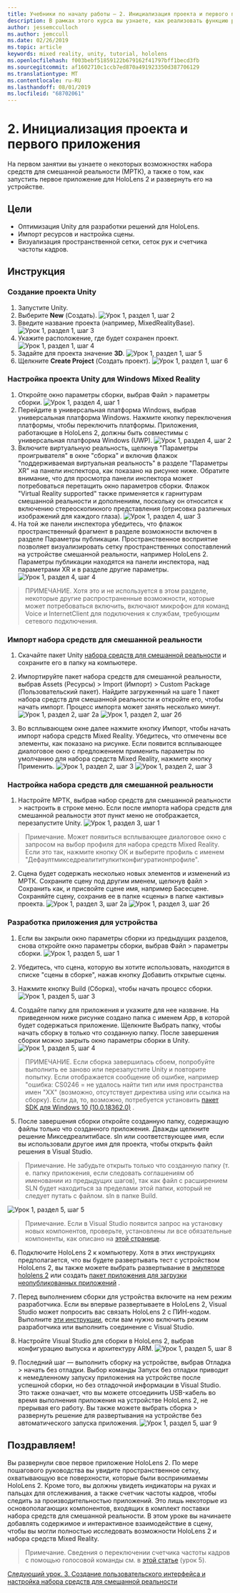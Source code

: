 ```yaml
---
title: Учебники по началу работы — 2. Инициализация проекта и первого приложения
description: В рамках этого курса вы узнаете, как реализовать функцию распознавания лиц Azure в приложении смешанной реальности.
author: jessemcculloch
ms.author: jemccull
ms.date: 02/26/2019
ms.topic: article
keywords: mixed reality, unity, tutorial, hololens
ms.openlocfilehash: f003bebf51859122b679162f41797bff1becd3fb
ms.sourcegitcommit: af1602710c1ccb7ed870a491923350d387706129
ms.translationtype: MT
ms.contentlocale: ru-RU
ms.lasthandoff: 08/01/2019
ms.locfileid: "68702061"
---
```

# <a name="2-initializing-your-project-and-first-application"></a>2. Инициализация проекта и первого приложения

На первом занятии вы узнаете о некоторых возможностях набора средств для смешанной реальности (МРТК), а также о том, как запустить первое приложение для HoloLens 2 и развернуть его на устройстве.

## <a name="objectives"></a>Цели

* Оптимизация Unity для разработки решений для HoloLens.
* Импорт ресурсов и настройка сцены.
* Визуализация пространственной сетки, сеток рук и счетчика частоты кадров.

## <a name="instructions"></a>Инструкция

### <a name="create-new-unity-project"></a>Создание проекта Unity

1. Запустите Unity.
2. Выберите **New** (Создать).
![Урок 1, раздел 1, шаг 2](images/Lesson1Chapter1Step2.JPG)
3. Введите название проекта (например, MixedRealityBase).
![Урок 1, раздел 1, шаг 3](images/Lesson1Chapter1Step3.JPG)
4. Укажите расположение, где будет сохранен проект.
![Урок 1, раздел 1, шаг 4](images/Lesson1Chapter1Step4.JPG)
5. Задайте для проекта значение **3D**.
![Урок 1, раздел 1, шаг 5](images/Lesson1Chapter1Step5.JPG)
6. Щелкните **Create Project** (Создать проект).
![Урок 1, раздел 1, шаг 6](images/Lesson1Chapter1Step6.JPG)

### <a name="configure-the-unity-project-for-windows-mixed-reality"></a>Настройка проекта Unity для Windows Mixed Reality

1. Откройте окно параметры сборки, выбрав Файл > параметры сборки.
![Урок 1, раздел 4, шаг 1](images/Lesson1Chapter4Step1.JPG)
2. Перейдите в универсальная платформа Windows, выбрав универсальная платформа Windows. Нажмите кнопку переключения платформы, чтобы переключить платформы. Приложения, работающие в HoloLens 2, должны быть совместимы с универсальная платформа Windows (UWP).
![Урок 1, раздел 4, шаг 2](images/Lesson1Chapter4Step2.JPG)
3. Включите виртуальную реальность, щелкнув "Параметры проигрывателя" в окне "сборка" и включив флажок "поддерживаемая виртуальная реальность" в разделе "Параметры XR" на панели инспектора, как показано на рисунке ниже. Обратите внимание, что для просмотра панели инспектора может потребоваться перетащить окно параметров сборки. Флажок "Virtual Reality supported" также применяется к гарнитурам смешанной реальности и дополнениям, поскольку он относится к включению стереоскопикного представления (отрисовка различных изображений для каждого глаза). ![Урок 1, раздел 4, шаг 3](images/Lesson1Chapter4Step3.JPG)
4. На той же панели инспектора убедитесь, что флажок пространственный фрагмент в разделе возможности включен в разделе Параметры публикации. Пространственное восприятие позволяет визуализировать сетку пространственных сопоставлений на устройстве смешанной реальности, например HoloLens 2. Параметры публикации находятся на панели инспектора, над параметрами XR и в разделе другие параметры.
![Урок 1, раздел 4, шаг 4](images/Lesson1Chapter4Step4.JPG)

> ПРИМЕЧАНИЕ. Хотя это и не используется в этом разделе, некоторые другие распространенные возможности, которые может потребоваться включить, включают микрофон для команд Voice и InternetClient для подключения к службам, требующим сетевого подключения.

### <a name="import-the-mixed-reality-toolkit"></a>Импорт набора средств для смешанной реальности

1. Скачайте пакет Unity [набора средств для смешанной реальности](https://github.com/Microsoft/MixedRealityToolkit-Unity/releases/download/v2.0.0-RC1/Microsoft.MixedReality.Toolkit.Unity.Foundation-v2.0.0-RC1.unitypackage) и сохраните его в папку на компьютере.

2. Импортируйте пакет набора средств для смешанной реальности, выбрав Assets (Ресурсы) > Import (Импорт) > Custom Package (Пользовательский пакет). Найдите загруженный на шаге 1 пакет набора средств для смешанной реальности и откройте его, чтобы начать импорт. Процесс импорта может занять несколько минут.
    ![Урок 1, раздел 2, шаг 2a](images/Lesson1Chapter2Step2a.JPG) ![Урок 1, раздел 2, шаг 2б](images/Lesson1Chapter2Step2b.JPG)

3. Во всплывающем окне далее нажмите кнопку Импорт, чтобы начать импорт набора средств Mixed Reality. Убедитесь, что отмечены все элементы, как показано на рисунке. Если появится всплывающее диалоговое окно с предложением применить параметры по умолчанию для набора средств Mixed Reality, нажмите кнопку Применить.
    ![Урок 1, раздел 2, шаг 3](images/Lesson1Chapter2Step3.JPG) ![Урок 1, раздел 2, шаг 3](images/Lesson1Chapter2Step3b.JPG)

### <a name="configure-the-mixed-reality-toolkit"></a>Настройка набора средств для смешанной реальности

1. Настройте МРТК, выбрав набор средств для смешанной реальности > настроить в строке меню. Если после импорта набора средств для смешанной реальности этот пункт меню не отображается, перезапустите Unity.
  ![Урок 1, раздел 3, шаг 1](images/Lesson1Chapter3Step1.JPG)

  > Примечание. Может появиться всплывающее диалоговое окно с запросом на выбор профиля для набора средств Mixed Reality. Если это так, нажмите кнопку ОК и выберите профиль с именем "Дефаултмикседреалититулкитконфигуратионпрофиле".

2. Сцена будет содержать несколько новых элементов и изменений из МРТК. Сохраните сцену под другим именем, щелкнув файл > Сохранить как, и присвойте сцене имя, например Басесцене. Сохраняйте сцену, сохранив ее в папке «сцены» в папке «активы» проекта.
  ![Урок 1, раздел 3, шаг 2a](images/Lesson1Chapter3Step2a.JPG)
  ![Урок 1, раздел 3, шаг 2б](images/Lesson1Chapter3Step2b.JPG)

### <a name="build-your-application-to-your-device"></a>Разработка приложения для устройства

1. Если вы закрыли окно параметры сборки из предыдущих разделов, снова откройте окно параметры сборки, выбрав Файл > параметры сборки.
    ![Урок 1, раздел 5, шаг 1](images/Lesson1Chapter5Step1.JPG)

2. Убедитесь, что сцена, которую вы хотите использовать, находится в списке "сцены в сборке", нажав кнопку Добавить открытые сцены.

3. Нажмите кнопку Build (Сборка), чтобы начать процесс сборки.
    ![Урок 1, раздел 5, шаг 3](images/Lesson1Chapter5Step3.JPG)

4. Создайте папку для приложения и укажите для нее название. На приведенном ниже рисунке создано папка с именем App, в которой будет содержаться приложение. Щелкните Выбрать папку, чтобы начать сборку в только что созданную папку. После завершения сборки можно закрыть окно параметры сборки в Unity. 
    ![Урок 1, раздел 5, шаг 4](images/Lesson1Chapter5Step4.JPG)

  > ПРИМЕЧАНИЕ. Если сборка завершилась сбоем, попробуйте выполнить ее заново или перезапустите Unity и повторите попытку. Если отображается сообщение об ошибке, например "ошибка: CS0246 = не удалось найти тип или имя пространства имен "XX" (возможно, отсутствует директива using или ссылка на сборку). Если да, то, возможно, потребуется установить [пакет SDK для Windows 10 (10.0.18362.0)](<https://developer.microsoft.com/en-us/windows/downloads/windows-10-sdk>) .
  >

5. После завершения сборки откройте созданную папку, содержащую файлы только что созданного приложения. Дважды щелкните решение Микседреалитибасе. sln или соответствующее имя, если вы использовали другое имя для проекта, чтобы открыть файл решения в Visual Studio.

  > Примечание. Не забудьте открыть только что созданную папку (т. е. папку приложения, если следовать соглашениям об именовании из предыдущих шагов), так как файл с расширением SLN будет находиться за пределами этой папки, который не следует путать с файлом. sln в папке Build. 

![Урок 1, раздел 5, шаг 5](images/Lesson1Chapter5Step5.JPG)

  > Примечание. Если в Visual Studio появится запрос на установку новых компонентов, проверьте, установлены ли все обязательные компоненты, как описано на [этой странице](install-the-tools.md).

6. Подключите HoloLens 2 к компьютеру. Хотя в этих инструкциях предполагается, что вы будете развертывать тест с устройством HoloLens 2, вы также можете выбрать развертывание в [эмуляторе hololens 2](using-the-hololens-emulator.md) или создать [пакет приложения для загрузки неопубликованных приложений](<https://docs.microsoft.com/en-us/windows/uwp/packaging/packaging-uwp-apps>) .

7. Перед выполнением сборки для устройства включите на нем режим разработчика. Если вы впервые развертываете в HoloLens 2, Visual Studio может попросить вас связать HoloLens 2 с ПИН-кодом. Выполните [эти инструкции](https://docs.microsoft.com/en-us/windows/mixed-reality/using-visual-studio), если вам нужно включить режим разработчика или выполнить соединение с Visual Studio.

8. Настройте Visual Studio для сборки в HoloLens 2, выбрав конфигурацию выпуска и архитектуру ARM.
    ![Урок 1, раздел 5, шаг 8](images/Lesson1Chapter5Step8.JPG)

9. Последний шаг — выполнить сборку на устройстве, выбрав Отладка > начать без отладки. Выбор команды Запуск без отладки приводит к немедленному запуску приложения на устройстве после успешной сборки, но без отладочной информации в Visual Studio. Это также означает, что вы можете отсоединить USB-кабель во время выполнения приложения на устройстве HoloLens 2, не прерывая его работу. Вы также можете выбрать сборка > развернуть решение для развертывания на устройстве без автоматического запуска приложения.
    ![Урок 1, раздел 5, шаг 9](images/Lesson1Chapter5Step9.JPG)

## <a name="congratulations"></a>Поздравляем!

Вы развернули свое первое приложение HoloLens 2. По мере пошагового руководства вы увидите пространственное сетку, охватывающую все поверхности, которые были воспринимаемы HoloLens 2. Кроме того, вы должны увидеть индикаторы на руках и пальцах для отслеживания, а также счетчик частоты кадров, чтобы следить за производительностью приложений. Это лишь некоторые из основополагающих компонентов, входящих в комплект поставки набора средств для смешанной реальности. В этом уроке вы начинаете добавлять содержимое и интерактивное взаимодействие в сцену, чтобы вы могли полностью исследовать возможности HoloLens 2 и набора средств Mixed Reality.

>Примечание. Сведения о переключении счетчика частоты кадров с помощью голосовой команды см. в [этой статье](mrlearning-base-ch5.md) (урок 5).

[Следующий урок. 3. Создание пользовательского интерфейса и настройка набора средств для смешанной реальности](mrlearning-base-ch2.md)
